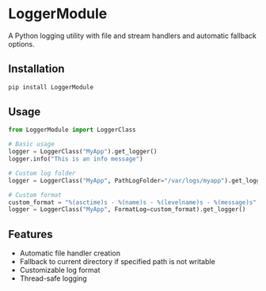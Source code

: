# LoggerModule

A Python logging utility with file and stream handlers and automatic fallback options.

## Installation

```bash
pip install LoggerModule
```

## Usage

```python
from LoggerModule import LoggerClass

# Basic usage
logger = LoggerClass("MyApp").get_logger()
logger.info("This is an info message")

# Custom log folder
logger = LoggerClass("MyApp", PathLogFolder="/var/logs/myapp").get_logger()

# Custom format
custom_format = "%(asctime)s - %(name)s - %(levelname)s - %(message)s"
logger = LoggerClass("MyApp", FormatLog=custom_format).get_logger()
```

## Features

- Automatic file handler creation
- Fallback to current directory if specified path is not writable
- Customizable log format
- Thread-safe logging
